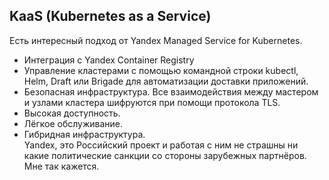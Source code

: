 ## __KaaS (Kubernetes as a Service)__  
Есть интересный подход от Yandex Managed Service for Kubernetes.  
- Интеграция с Yandex Container Registry   
- Управление кластерами с помощью командной строки kubectl, Helm, Draft или Brigade для автоматизации доставки приложений.  
- Безопасная инфраструктура. Все взаимодействия между мастером и узлами кластера шифруются при помощи протокола TLS.   
- Высокая доступность.   
- Лёгкое обслуживание.   
- Гибридная инфраструктура.   
Yandex, это Российский проект и работая с ним не страшны ни какие политические санкции со стороны зарубежных партнёров. Мне так кажется.
